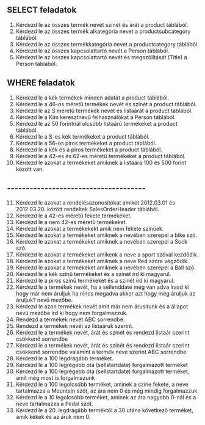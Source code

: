 ## SELECT feladatok

1. Kérdezd le az összes termék nevét színét és árát a product táblából.
2. Kérdezd le az összes termék alkategória nevet a productsubcategory táblából.
3. Kérdezd le az összes termékkategória nevet a productcategory táblából.
4. Kérdezd le az összes kapcsolattartó nevét a Person táblából.
5. Kérdezd le az összes kapcsolattartó nevét és megszólítását (Title) a Person táblából.

## WHERE feladatok
1. Kérdezd le a kék termékek minden adatát a product táblából.
2. Kérdezd le a 46-os méretű termékek nevét és színét a product táblából.
3. Kérdezd le az S méretű termékek nevét és listaárát a product táblából.
4. Kérdezd le a Kim keresztnevű felhasználókat a Person táblából.
5. Kérdezd le az 50 forintnál olcsóbb listaárú termékeket a product táblából.
6. Kérdezd le a S-es kék termékeket a product táblából.
7. Kérdezd le a 56-os piros termékeket a product táblából.
8. Kérdezd le a kék és a piros termékeket a product táblából.
9. Kérdezd le a 42-es és 62-es méretű termékeket a product táblából.
10. Kérdezd le azokat a termékeket amiknek a listaára 100 és 500 forint között van.


## -------------------------------------
11. Kérdezd le azokat a rendelésazonosítókat amiket 2012.03.01 és 2012.03.20. között rendeltek SalesOrderHeader táblából.
12. Kérdezd le a 42-es méretű fekete termékeket.
13. Kérdezd le a nem 42-es méretű termékeket.
14. Kérdezd le azokat a termékekekt amik nem fekete színűek.
15. Kérdezd le azokat a termékeket amiknek a nevében szerepel a bike szó.
16. Kérdezd le azokat a termékeket amiknek a nevében szerepel a Sock szó.
17. Kérdezd le azokat a termékeket amikenk a neve a sport szóval kezdődik.
18. Kérdezd le azokat a termékeket amiknek a neve Red szóra végződik.
19. Kérdezd le azokat a termékeket amiknek a nevében szerepel a Ball szó.
20. Kérdezd le a kék színű termékeket és a színét írd ki magyarul.
21. Kérdezd le a piros színű termékeket és a színét írd ki magyarul.
22. Kérdezd le a termékek nevét, ha a sellenddate meg van adva írasd ki hogy már nem áruljuk ha nincs megadva akkor azt hogy még áruljuk az áruljuk? nevű mezőbe.
23. Kérdezd le azon termékek nevét amit már nem árusítunk és a állapot nevű mezőbe írd ki hogy nem forgalmazzuk.
24. Rendezd a termékek nevét ABC sorrendbe.
25. Rendezd a termékek nevét az listaáruk szerint.
26. Kérdezd le a termékek nevét, árát és színét és rendezd listaár szerint csökkenő sorrendbe
26. Kérdezd le a termékek nevét, árát és színét és rendezd listaár szerint csökkenő sorrendbe valamint a termék neve szerint ABC sorrendbe
27. Kérdezd le a 100 legdrágább terméket.
28. Kérdezd le a 100 legrégebb óta (sellstartdate) forgalmazott terméket
29. Kérdezd le a 100 legrégebb óta (sellstartdate) forgalmazott terméket, amit még most is forgalmazunk
30. Kérdezd le a 100 legolcsóbb terméket, aminek a színe fekete, a neve tartalmazza a Mountain szót, az ára nem 0 és még mindig forgalmazzuk.
31. Kérdezd le a 10 legolcsóbb terméket, aminek az ára nagyobb 0-nál és a neve tartalmazza a Pedal szót.
32. Kérdezd le a 20. legdrágább terméktől a 30 utána következő terméket, amik kékek és az áruk nem 0.

